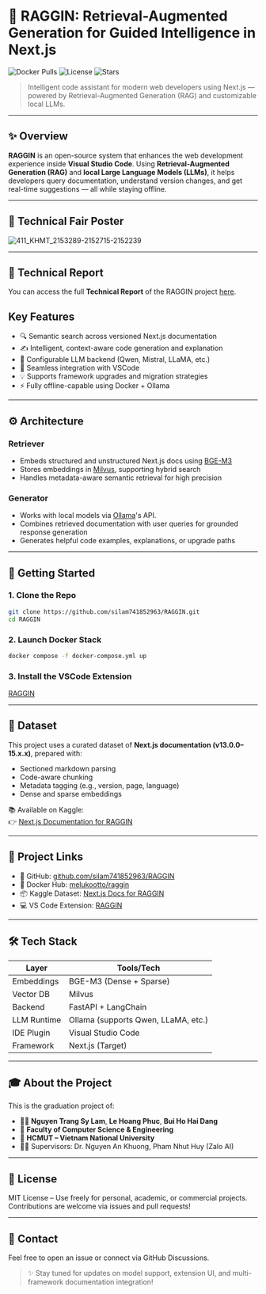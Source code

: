 # 🧠 RAGGIN: Retrieval-Augmented Generation for Guided Intelligence in Next.js

![Docker Pulls](https://img.shields.io/docker/pulls/melukootto/raggin)
![License](https://img.shields.io/github/license/silam741852963/raggin)
![Stars](https://img.shields.io/github/stars/silam741852963/raggin?style=social)

> Intelligent code assistant for modern web developers using Next.js — powered by Retrieval-Augmented Generation (RAG) and customizable local LLMs.

---

## ✨ Overview

**RAGGIN** is an open-source system that enhances the web development experience inside **Visual Studio Code**. Using **Retrieval-Augmented Generation (RAG)** and **local Large Language Models (LLMs)**, it helps developers query documentation, understand version changes, and get real-time suggestions — all while staying offline.

---

## 🎯 Technical Fair Poster

![411\_KHMT\_2153289-2152715-2152239](https://github.com/user-attachments/assets/81fbc98a-9148-4daa-a629-05808facc561)

---

## 📜 Technical Report

You can access the full **Technical Report** of the RAGGIN project [here](https://github.com/silam741852963/RAGGIN/blob/main/report.pdf).

## Key Features

- 🔍 Semantic search across versioned Next.js documentation  
- ✍️ Intelligent, context-aware code generation and explanation  
- 🧠 Configurable LLM backend (Qwen, Mistral, LLaMA, etc.)  
- 🧩 Seamless integration with VSCode  
- 💡 Supports framework upgrades and migration strategies  
- ⚡ Fully offline-capable using Docker + Ollama

---

## ⚙️ Architecture

### Retriever
- Embeds structured and unstructured Next.js docs using [BGE-M3](https://huggingface.co/BAAI/bge-m3)
- Stores embeddings in [Milvus](https://milvus.io/), supporting hybrid search
- Handles metadata-aware semantic retrieval for high precision

### Generator
- Works with local models via [Ollama](https://ollama.com/)'s API.
- Combines retrieved documentation with user queries for grounded response generation
- Generates helpful code examples, explanations, or upgrade paths

---

## 🚀 Getting Started

### 1. Clone the Repo

```bash
git clone https://github.com/silam741852963/RAGGIN.git
cd RAGGIN
```

### 2. Launch Docker Stack

```bash
docker compose -f docker-compose.yml up
```

### 3. Install the VSCode Extension

[RAGGIN](https://marketplace.visualstudio.com/items/?itemName=raggin.raggin)

---

## 📂 Dataset

This project uses a curated dataset of **Next.js documentation (v13.0.0–15.x.x)**, prepared with:

- Sectioned markdown parsing
- Code-aware chunking
- Metadata tagging (e.g., version, page, language)
- Dense and sparse embeddings

📚 Available on Kaggle:  
👉 [Next.js Documentation for RAGGIN](https://www.kaggle.com/datasets/jiyujizai/nextjs-documentation-for-raggin)

---

## 📍 Project Links

- 🔗 GitHub: [github.com/silam741852963/RAGGIN](https://github.com/silam741852963/RAGGIN)
- 🐳 Docker Hub: [melukootto/raggin](https://hub.docker.com/r/melukootto/raggin)
- 📦 Kaggle Dataset: [Next.js Docs for RAGGIN](https://www.kaggle.com/datasets/jiyujizai/nextjs-documentation-for-raggin)
- 💻 VS Code Extension: [RAGGIN](https://marketplace.visualstudio.com/items/?itemName=raggin.raggin)

---

## 🛠️ Tech Stack

| Layer         | Tools/Tech                           |
|---------------|--------------------------------------|
| Embeddings    | BGE-M3 (Dense + Sparse)              |
| Vector DB     | Milvus                               |
| Backend       | FastAPI + LangChain                  |
| LLM Runtime   | Ollama (supports Qwen, LLaMA, etc.)  |
| IDE Plugin    | Visual Studio Code                   |
| Framework     | Next.js (Target)                     |

---

## 🎓 About the Project

This is the graduation project of:

- 🧑‍💻 **Nguyen Trang Sy Lam**, **Le Hoang Phuc**, **Bui Ho Hai Dang**
- 📘 **Faculty of Computer Science & Engineering**  
- 🏫 **HCMUT – Vietnam National University**  
- 👨‍🏫 Supervisors: Dr. Nguyen An Khuong, Pham Nhut Huy (Zalo AI)

---

## 📄 License

MIT License – Use freely for personal, academic, or commercial projects.  
Contributions are welcome via issues and pull requests!

---

## 💬 Contact

Feel free to open an issue or connect via GitHub Discussions.

> ✨ Stay tuned for updates on model support, extension UI, and multi-framework documentation integration!

